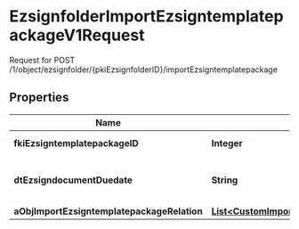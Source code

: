 

# EzsignfolderImportEzsigntemplatepackageV1Request

Request for POST /1/object/ezsignfolder/{pkiEzsignfolderID}/importEzsigntemplatepackage

## Properties

| Name | Type | Description | Notes |
|------------ | ------------- | ------------- | -------------|
|**fkiEzsigntemplatepackageID** | **Integer** | The unique ID of the Ezsigntemplatepackage |  |
|**dtEzsigndocumentDuedate** | **String** | The maximum date and time at which the Ezsigndocument can be signed. |  |
|**aObjImportEzsigntemplatepackageRelation** | [**List&lt;CustomImportEzsigntemplatepackageRelationRequest&gt;**](CustomImportEzsigntemplatepackageRelationRequest.md) |  |  |



